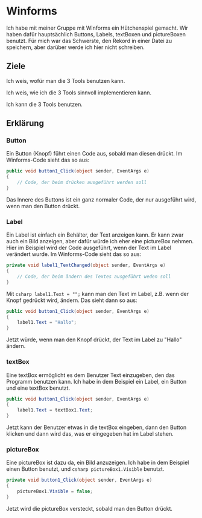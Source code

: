 # Winforms

Ich habe mit meiner Gruppe mit Winforms ein Hütchenspiel gemacht. Wir haben dafür hauptsächlich Buttons, Labels, textBoxen und pictureBoxen benutzt. Für mich war das Schwerste, den Rekord in einer Datei zu speichern, aber darüber werde ich hier nicht schreiben.


## Ziele

Ich weis, wofür man die 3 Tools benutzen kann.

Ich weis, wie ich die 3 Tools sinnvoll implementieren kann.

Ich kann die 3 Tools benutzen.

## Erklärung


### Button

Ein Button (Knopf) führt einen Code aus, sobald man diesen drückt. Im Winforms-Code sieht das so aus:
```csharp
public void button1_Click(object sender, EventArgs e)
{
    // Code, der beim drücken ausgeführt werden soll
}
```
Das Innere des Buttons ist ein ganz normaler Code, der nur ausgeführt wird, wenn man den Button drückt.


### Label

Ein Label ist einfach ein Behälter, der Text anzeigen kann. Er kann zwar auch ein Bild anzeigen, aber dafür würde ich eher eine pictureBox nehmen.
Hier im Beispiel wird der Code ausgeführt, wenn der Text im Label verändert wurde. Im Winforms-Code sieht das so aus:
```csharp
private void label1_TextChanged(object sender, EventArgs e)
{
    // Code, der beim ändern des Textes ausgeführt weden soll
}
```


Mit ```csharp label1.Text = "";``` kann man den Text im Label, z.B. wenn der Knopf gedrückt wird, ändern. Das sieht dann so aus:
```csharp
public void button1_Click(object sender, EventArgs e)
{
    label1.Text = "Hallo";
}
```
Jetzt würde, wenn man den Knopf drückt, der Text im Label zu "Hallo" ändern.


### textBox

Eine textBox ermöglicht es dem Benutzer Text einzugeben, den das Programm benutzen kann.
Ich habe in dem Beispiel ein Label, ein Button und eine textBox benutzt.
```csharp
public void button1_Click(object sender, EventArgs e)
{
    label1.Text = textBox1.Text;
}
```
Jetzt kann der Benutzer etwas in die textBox eingeben, dann den Button klicken und dann wird das, was er eingegeben hat im Label stehen.


### pictureBox

Eine pictureBox ist dazu da, ein Bild anzuzeigen. Ich habe in dem Beispiel einen Button benutzt, und ```csharp pictureBox1.Visible``` benutzt.
```csharp
private void button1_Click(object sender, EventArgs e)
{
    pictureBox1.Visible = false;
}
```
Jetzt wird die pictureBox versteckt, sobald man den Button drückt.



